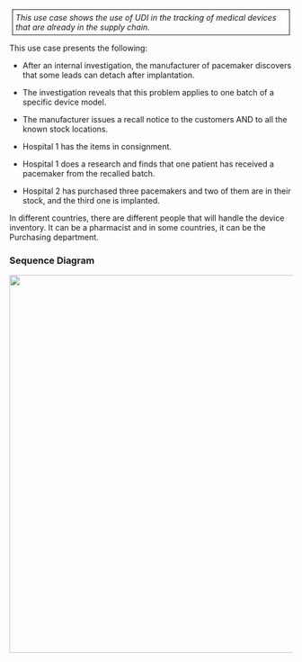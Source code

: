 <style>
  .table-usecase {
    width: 100%;
  }

  .table-usecase > thead > tr > th,
  .table-usecase > tbody > tr > th,
  .table-usecase > tfoot > tr > th,
  .table-usecase > thead > tr > td,
  .table-usecase > tbody > tr > td,
  .table-usecase > tfoot > tr > td {
    text-align: center;
  }

  .table-usecase .cell-shaded {
    background-color: #e6e6ff;
  }
  
  .table-usecase .cell-fat-bottom {
    border-bottom-width: 3px;
    border-bottom-color: #cccccc;
  }
</style>

<div style="  border: 1px solid; padding: 5px; margin: 5px;">
<i>This use case shows the use of UDI in the tracking of medical devices
that are already in the supply chain.</i>
</div>

This use case presents the following:

- After an internal investigation, the manufacturer of pacemaker discovers that some leads can detach after implantation.

- The investigation reveals that this problem applies to one batch of a specific device model.

- The manufacturer issues a recall notice to the customers AND to all the known stock locations.

- Hospital 1 has the items in consignment.

- Hospital 1 does a research and finds that one patient has received a pacemaker from the recalled batch. 

- Hospital 2 has purchased three pacemakers and two of them are in their stock, and the third one is implanted.

In different countries, there are different people that will handle the
device inventory. It can be a pharmacist and in some countries, it can
be the Purchasing department.

###  Sequence Diagram

<div style="text-align:center">
<img src="image_UC9_SequenceDiagram.png" style="width:6.76672in;height:6.98471in"/>
</div>

